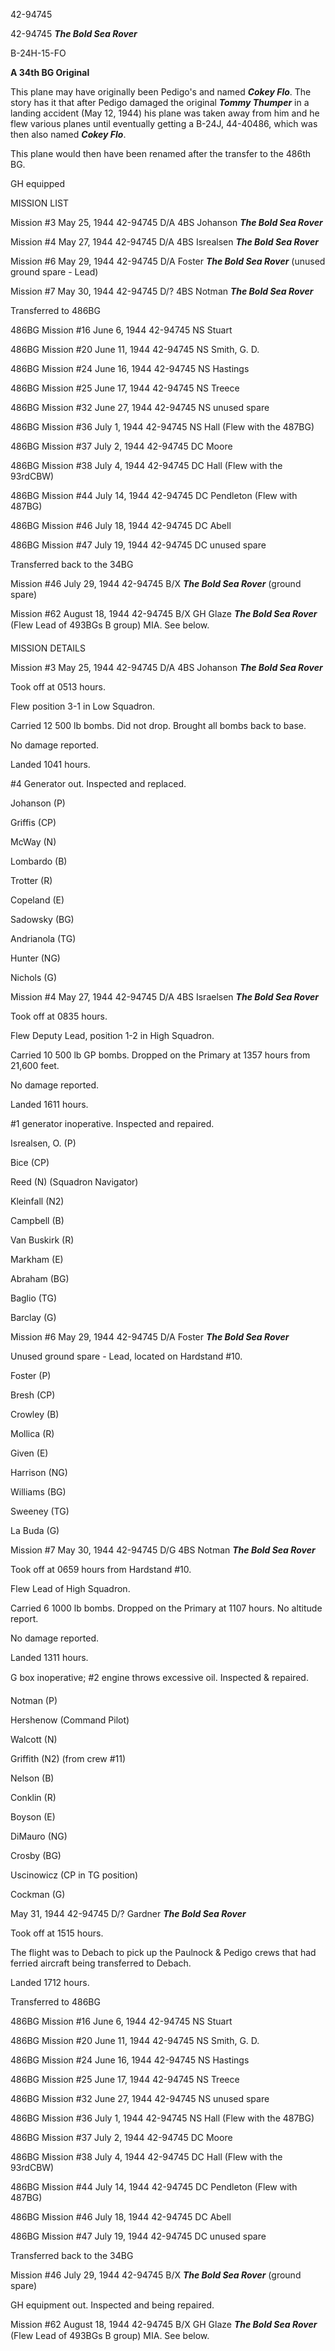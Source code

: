 





42-94745






 




42-94745 ***The Bold Sea Rover***

B-24H-15-FO

**A 34th BG Original**

This plane may have originally been Pedigo's and named ***Cokey
Flo***. The story has it that after Pedigo damaged the original ***Tommy
Thumper*** in a landing accident (May 12, 1944\) his plane was taken away
from him and he flew various planes until eventually getting a B-24J, 44-40486,
which was then also named ***Cokey Flo***.

This plane would then have been renamed after the transfer
to the 486th BG.

GH equipped

MISSION LIST

Mission #3 May 25, 1944 42-94745 D/A 4BS Johanson ***The
Bold Sea Rover***

Mission #4 May 27, 1944 42-94745 D/A 4BS Isrealsen ***The
Bold Sea Rover***

Mission #6 May 29, 1944 42-94745 D/A Foster ***The Bold
Sea Rover*** (unused ground spare \- Lead)

Mission #7 May 30, 1944 42-94745 D/? 4BS Notman ***The
Bold Sea Rover***

Transferred to 486BG

486BG Mission #16 June 6, 1944 42-94745 NS Stuart

486BG Mission #20 June 11, 1944 42-94745 NS Smith, G. D.

486BG Mission #24 June 16, 1944 42-94745 NS Hastings

486BG Mission #25 June 17, 1944 42-94745 NS Treece

486BG Mission #32 June 27, 1944 42-94745 NS unused spare

486BG Mission #36 July 1, 1944 42-94745 NS Hall (Flew with
the 487BG)

486BG Mission #37 July 2, 1944 42-94745 DC Moore

486BG Mission #38 July 4, 1944 42-94745 DC Hall (Flew with
the 93rdCBW)

486BG Mission #44 July 14, 1944 42-94745 DC Pendleton (Flew
with 487BG)

486BG Mission #46 July 18, 1944 42-94745 DC Abell

486BG Mission #47 July 19, 1944 42-94745 DC unused spare

Transferred back to the 34BG

Mission #46 July 29, 1944 42-94745 B/X ***The Bold Sea
Rover*** (ground spare)

Mission #62 August 18, 1944 42-94745 B/X GH Glaze ***The
Bold Sea Rover*** (Flew Lead of 493BGs B group) MIA. See below.

MISSION DETAILS

Mission #3 May 25, 1944 42-94745 D/A 4BS Johanson ***The
Bold Sea Rover***

Took off at 0513 hours.

Flew position 3-1 in Low Squadron.

Carried 12 500 lb bombs. Did not drop. Brought all bombs
back to base.

No damage reported.

Landed 1041 hours.

#4 Generator out. Inspected and replaced.

Johanson (P)

Griffis (CP)

McWay (N)

Lombardo (B)

Trotter (R)

Copeland (E)

Sadowsky (BG)

Andrianola (TG)

Hunter (NG)

Nichols (G)

Mission #4 May 27, 1944 42-94745 D/A 4BS Israelsen ***The
Bold Sea Rover***

Took off at 0835 hours.

Flew Deputy Lead, position 1-2 in High Squadron.

Carried 10 500 lb GP bombs. Dropped on the Primary at 1357
hours from 21,600 feet.

No damage reported.

Landed 1611 hours.

#1 generator inoperative. Inspected and repaired.

Isrealsen, O. (P)

Bice (CP)

Reed (N) (Squadron Navigator)

Kleinfall (N2)

Campbell (B)

Van Buskirk (R)

Markham (E)

Abraham (BG)

Baglio (TG)

Barclay (G)

Mission #6 May 29, 1944 42-94745 D/A Foster ***The Bold
Sea Rover***

Unused ground spare \- Lead, located on Hardstand #10.

Foster (P)

Bresh (CP)

Crowley (B)

Mollica (R)

Given (E)

Harrison (NG)

Williams (BG)

Sweeney (TG)

La Buda (G)

Mission #7 May 30, 1944 42-94745 D/G 4BS Notman ***The
Bold Sea Rover***

Took off at 0659 hours from Hardstand #10.

Flew Lead of High Squadron.

Carried 6 1000 lb bombs. Dropped on the Primary at 1107
hours. No altitude report.

No damage reported.

Landed 1311 hours.

G box inoperative; #2 engine throws excessive oil.
Inspected \& repaired.

Notman (P)

Hershenow (Command Pilot)

Walcott (N)

Griffith (N2) (from crew #11)

Nelson (B)

Conklin (R)

Boyson (E)

DiMauro (NG)

Crosby (BG)

Uscinowicz (CP in TG position)

Cockman (G)

 May
31, 1944 42-94745 D/? Gardner ***The Bold Sea Rover***

Took off at 1515 hours.

The flight was to Debach to pick up the Paulnock \&
Pedigo crews that had ferried aircraft being transferred to Debach.

Landed 1712 hours.

Transferred to 486BG

486BG Mission #16 June 6, 1944 42-94745 NS Stuart

486BG Mission #20 June 11, 1944 42-94745 NS Smith, G. D.

486BG Mission #24 June 16, 1944 42-94745 NS Hastings

486BG Mission #25 June 17, 1944 42-94745 NS Treece

486BG Mission #32 June 27, 1944 42-94745 NS unused spare

486BG Mission #36 July 1, 1944 42-94745 NS Hall (Flew with
the 487BG)

486BG Mission #37 July 2, 1944 42-94745 DC Moore

486BG Mission #38 July 4, 1944 42-94745 DC Hall (Flew with
the 93rdCBW)

486BG Mission #44 July 14, 1944 42-94745 DC Pendleton (Flew
with 487BG)

486BG Mission #46 July 18, 1944 42-94745 DC Abell

486BG Mission #47 July 19, 1944 42-94745 DC unused spare

Transferred back to the 34BG

Mission #46 July 29, 1944 42-94745 B/X ***The Bold Sea
Rover*** (ground spare)

GH equipment out. Inspected and being repaired.

Mission #62 August 18, 1944 42-94745 B/X GH Glaze ***The
Bold Sea Rover*** (Flew Lead of 493BGs B group) MIA. See below.




